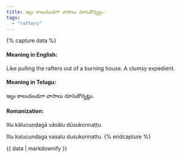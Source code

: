 ```yaml
---
title: ఇల్లు కాలుచుండగా వాసాలు దూసుకొన్నట్టు.
tags:
  - "rafters"
---
```


{% capture data %}
#### Meaning in English:
Like pulling the rafters out of a burning house.
A clumsy expedient.

#### Meaning in Telugu:
ఇల్లు కాలుచుండగా వాసాలు దూసుకొన్నట్టు.

#### Romanization:
Illu kālucuṇḍagā vāsālu dūsukonnaṭṭu.

Illu kalucundaga vasalu dusukonnattu.
{% endcapture %}

{{ data | markdownify }}

